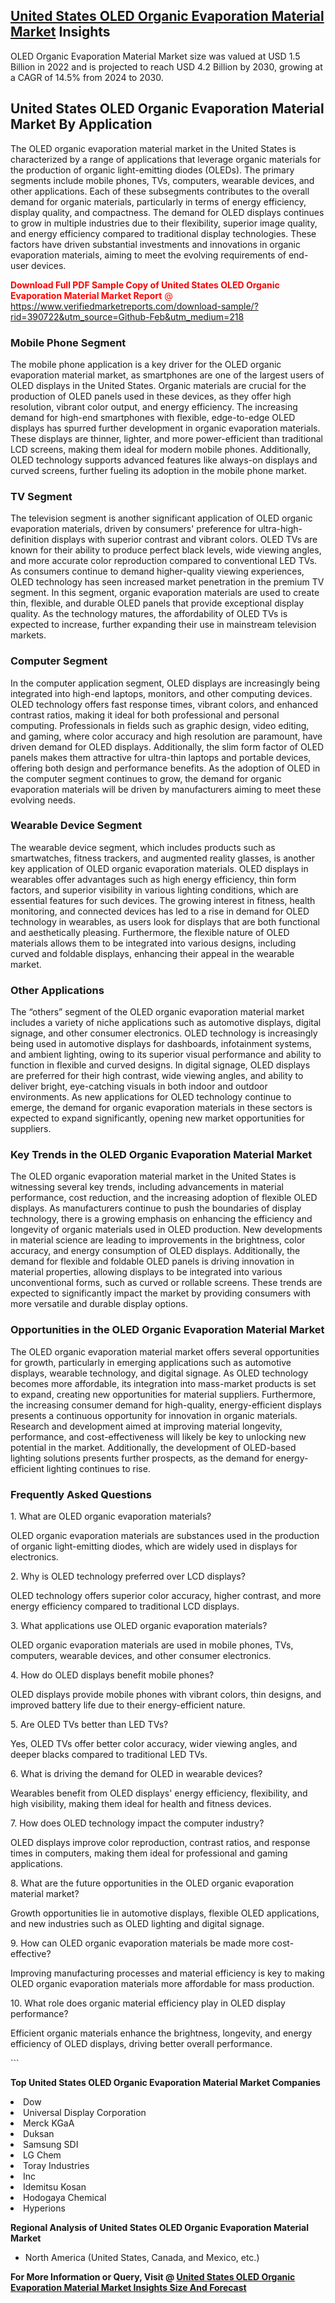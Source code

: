 <h2><a href="https://www.verifiedmarketreports.com/download-sample/?rid=390722&amp;utm_source=Github-Feb&amp;utm_medium=218" target="_blank">United States OLED Organic Evaporation Material Market</a> Insights</h2><p>OLED Organic Evaporation Material Market size was valued at USD 1.5 Billion in 2022 and is projected to reach USD 4.2 Billion by 2030, growing at a CAGR of 14.5% from 2024 to 2030.</p><p> <h2>United States OLED Organic Evaporation Material Market By Application</h2> <p>The OLED organic evaporation material market in the United States is characterized by a range of applications that leverage organic materials for the production of organic light-emitting diodes (OLEDs). The primary segments include mobile phones, TVs, computers, wearable devices, and other applications. Each of these subsegments contributes to the overall demand for organic materials, particularly in terms of energy efficiency, display quality, and compactness. The demand for OLED displays continues to grow in multiple industries due to their flexibility, superior image quality, and energy efficiency compared to traditional display technologies. These factors have driven substantial investments and innovations in organic evaporation materials, aiming to meet the evolving requirements of end-user devices. <p><span class=""><span style="color: #ff0000;"><strong>Download Full PDF Sample Copy of United States OLED Organic Evaporation Material Market Report</strong> @ </span><a href="https://www.verifiedmarketreports.com/download-sample/?rid=390722&amp;utm_source=Github-Feb&amp;utm_medium=218" target="_blank">https://www.verifiedmarketreports.com/download-sample/?rid=390722&amp;utm_source=Github-Feb&amp;utm_medium=218</a></span></p> <h3>Mobile Phone Segment</h3> <p>The mobile phone application is a key driver for the OLED organic evaporation material market, as smartphones are one of the largest users of OLED displays in the United States. Organic materials are crucial for the production of OLED panels used in these devices, as they offer high resolution, vibrant color output, and energy efficiency. The increasing demand for high-end smartphones with flexible, edge-to-edge OLED displays has spurred further development in organic evaporation materials. These displays are thinner, lighter, and more power-efficient than traditional LCD screens, making them ideal for modern mobile phones. Additionally, OLED technology supports advanced features like always-on displays and curved screens, further fueling its adoption in the mobile phone market. <h3>TV Segment</h3> <p>The television segment is another significant application of OLED organic evaporation materials, driven by consumers' preference for ultra-high-definition displays with superior contrast and vibrant colors. OLED TVs are known for their ability to produce perfect black levels, wide viewing angles, and more accurate color reproduction compared to conventional LED TVs. As consumers continue to demand higher-quality viewing experiences, OLED technology has seen increased market penetration in the premium TV segment. In this segment, organic evaporation materials are used to create thin, flexible, and durable OLED panels that provide exceptional display quality. As the technology matures, the affordability of OLED TVs is expected to increase, further expanding their use in mainstream television markets. <h3>Computer Segment</h3> <p>In the computer application segment, OLED displays are increasingly being integrated into high-end laptops, monitors, and other computing devices. OLED technology offers fast response times, vibrant colors, and enhanced contrast ratios, making it ideal for both professional and personal computing. Professionals in fields such as graphic design, video editing, and gaming, where color accuracy and high resolution are paramount, have driven demand for OLED displays. Additionally, the slim form factor of OLED panels makes them attractive for ultra-thin laptops and portable devices, offering both design and performance benefits. As the adoption of OLED in the computer segment continues to grow, the demand for organic evaporation materials will be driven by manufacturers aiming to meet these evolving needs. <h3>Wearable Device Segment</h3> <p>The wearable device segment, which includes products such as smartwatches, fitness trackers, and augmented reality glasses, is another key application of OLED organic evaporation materials. OLED displays in wearables offer advantages such as high energy efficiency, thin form factors, and superior visibility in various lighting conditions, which are essential features for such devices. The growing interest in fitness, health monitoring, and connected devices has led to a rise in demand for OLED technology in wearables, as users look for displays that are both functional and aesthetically pleasing. Furthermore, the flexible nature of OLED materials allows them to be integrated into various designs, including curved and foldable displays, enhancing their appeal in the wearable market. <h3>Other Applications</h3> <p>The “others” segment of the OLED organic evaporation material market includes a variety of niche applications such as automotive displays, digital signage, and other consumer electronics. OLED technology is increasingly being used in automotive displays for dashboards, infotainment systems, and ambient lighting, owing to its superior visual performance and ability to function in flexible and curved designs. In digital signage, OLED displays are preferred for their high contrast, wide viewing angles, and ability to deliver bright, eye-catching visuals in both indoor and outdoor environments. As new applications for OLED technology continue to emerge, the demand for organic evaporation materials in these sectors is expected to expand significantly, opening new market opportunities for suppliers. <h3>Key Trends in the OLED Organic Evaporation Material Market</h3> <p>The OLED organic evaporation material market in the United States is witnessing several key trends, including advancements in material performance, cost reduction, and the increasing adoption of flexible OLED displays. As manufacturers continue to push the boundaries of display technology, there is a growing emphasis on enhancing the efficiency and longevity of organic materials used in OLED production. New developments in material science are leading to improvements in the brightness, color accuracy, and energy consumption of OLED displays. Additionally, the demand for flexible and foldable OLED panels is driving innovation in material properties, allowing displays to be integrated into various unconventional forms, such as curved or rollable screens. These trends are expected to significantly impact the market by providing consumers with more versatile and durable display options. <h3>Opportunities in the OLED Organic Evaporation Material Market</h3> <p>The OLED organic evaporation material market offers several opportunities for growth, particularly in emerging applications such as automotive displays, wearable technology, and digital signage. As OLED technology becomes more affordable, its integration into mass-market products is set to expand, creating new opportunities for material suppliers. Furthermore, the increasing consumer demand for high-quality, energy-efficient displays presents a continuous opportunity for innovation in organic materials. Research and development aimed at improving material longevity, performance, and cost-effectiveness will likely be key to unlocking new potential in the market. Additionally, the development of OLED-based lighting solutions presents further prospects, as the demand for energy-efficient lighting continues to rise. <h3>Frequently Asked Questions</h3> <p>1. What are OLED organic evaporation materials?</p> <p>OLED organic evaporation materials are substances used in the production of organic light-emitting diodes, which are widely used in displays for electronics.</p> <p>2. Why is OLED technology preferred over LCD displays?</p> <p>OLED technology offers superior color accuracy, higher contrast, and more energy efficiency compared to traditional LCD displays.</p> <p>3. What applications use OLED organic evaporation materials?</p> <p>OLED organic evaporation materials are used in mobile phones, TVs, computers, wearable devices, and other consumer electronics.</p> <p>4. How do OLED displays benefit mobile phones?</p> <p>OLED displays provide mobile phones with vibrant colors, thin designs, and improved battery life due to their energy-efficient nature.</p> <p>5. Are OLED TVs better than LED TVs?</p> <p>Yes, OLED TVs offer better color accuracy, wider viewing angles, and deeper blacks compared to traditional LED TVs.</p> <p>6. What is driving the demand for OLED in wearable devices?</p> <p>Wearables benefit from OLED displays' energy efficiency, flexibility, and high visibility, making them ideal for health and fitness devices.</p> <p>7. How does OLED technology impact the computer industry?</p> <p>OLED displays improve color reproduction, contrast ratios, and response times in computers, making them ideal for professional and gaming applications.</p> <p>8. What are the future opportunities in the OLED organic evaporation material market?</p> <p>Growth opportunities lie in automotive displays, flexible OLED applications, and new industries such as OLED lighting and digital signage.</p> <p>9. How can OLED organic evaporation materials be made more cost-effective?</p> <p>Improving manufacturing processes and material efficiency is key to making OLED organic evaporation materials more affordable for mass production.</p> <p>10. What role does organic material efficiency play in OLED display performance?</p> <p>Efficient organic materials enhance the brightness, longevity, and energy efficiency of OLED displays, driving better overall performance.</p> ```</p><p><strong>Top United States OLED Organic Evaporation Material Market Companies</strong></p><div data-test-id=""><p><li>Dow</li><li> Universal Display Corporation</li><li> Merck KGaA</li><li> Duksan</li><li> Samsung SDI</li><li> LG Chem</li><li> Toray Industries</li><li> Inc</li><li> Idemitsu Kosan</li><li> Hodogaya Chemical</li><li> Hyperions</li></p><div><strong>Regional Analysis of&nbsp;United States OLED Organic Evaporation Material Market</strong></div><ul><li dir="ltr"><p dir="ltr">North America&nbsp;(United States, Canada, and Mexico, etc.)</p></li></ul><p><strong>For More Information or Query, Visit @&nbsp;</strong><strong><a href="https://www.verifiedmarketreports.com/product/oled-organic-evaporation-material-market/?utm_source=Github-Feb&amp;utm_medium=218" target="_blank">United States OLED Organic Evaporation Material Market Insights Size And Forecast</a></strong></p></div>

